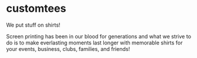 # customtees
We put stuff on shirts!

Screen printing has been in our blood for generations and what we strive to do is to make everlasting moments last longer with memorable shirts for your events, business, clubs, families, and friends!
